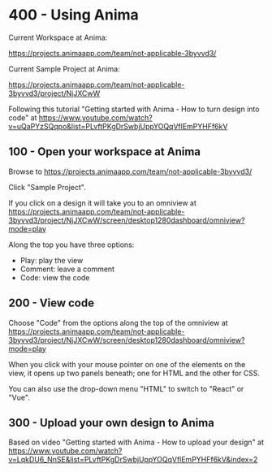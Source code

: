 # 400 - Using Anima

Current Workspace at Anima:

https://projects.animaapp.com/team/not-applicable-3byvvd3/

Current Sample Project at Anima:

https://projects.animaapp.com/team/not-applicable-3byvvd3/project/NjJXCwW

Following this tutorial "Getting started with Anima - How to turn design into code" at https://www.youtube.com/watch?v=uQaPYzSQqpo&list=PLvftPKgDrSwbjUppYOQqVflEmPYHFf6kV

## 100 - Open your workspace at Anima

Browse to https://projects.animaapp.com/team/not-applicable-3byvvd3/

Click "Sample Project".

If you click on a design it will take you to an omniview at https://projects.animaapp.com/team/not-applicable-3byvvd3/project/NjJXCwW/screen/desktop1280dashboard/omniview?mode=play

Along the top you have three options:

- Play: play the view
- Comment: leave a comment
- Code: view the code

## 200 - View code

Choose "Code" from the options along the top of the omniview at https://projects.animaapp.com/team/not-applicable-3byvvd3/project/NjJXCwW/screen/desktop1280dashboard/omniview?mode=play

When you click with your mouse pointer on one of the elements on the view, it opens up two panels beneath; one for HTML and the other for CSS.

You can also use the drop-down menu "HTML" to switch to "React" or "Vue".


## 300 - Upload your own design to Anima

Based on video "Getting started with Anima - How to upload your design" at https://www.youtube.com/watch?v=LqkDU6_NnSE&list=PLvftPKgDrSwbjUppYOQqVflEmPYHFf6kV&index=2



